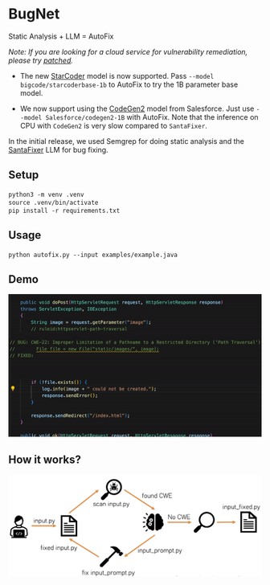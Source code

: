 # BugNet

Static Analysis + LLM = AutoFix

_Note: If you are looking for a cloud service for vulnerability remediation, please try [patched](https://www.patched.codes/)._

- The new [StarCoder](https://huggingface.co/bigcode/starcoderbase-1b) model is now supported. Pass `--model bigcode/starcoderbase-1b` to AutoFix to try the 1B parameter base model. 

- We now support using the [CodeGen2](https://github.com/salesforce/CodeGen2) model from Salesforce. Just use `--model Salesforce/codegen2-1B` with AutoFix. Note that the inference on CPU with `CodeGen2` is very slow compared to `SantaFixer`.

In the initial release, we used Semgrep for doing static analysis and the [SantaFixer](https://huggingface.co/lambdasec/santafixer) LLM for bug fixing.

## Setup

```
python3 -m venv .venv
source .venv/bin/activate
pip install -r requirements.txt
```

## Usage

```
python autofix.py --input examples/example.java
```

## Demo

![](https://github.com/lambdasec/autofix/blob/main/demo.gif)

## How it works?
![](https://github.com/lambdasec/autofix/blob/main/howitworks.png)
